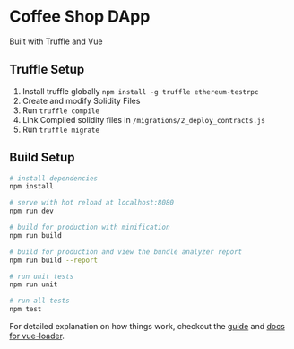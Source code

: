 # Coffee Shop DApp
Built with Truffle and Vue

## Truffle Setup
1. Install truffle globally `npm install -g truffle ethereum-testrpc`
1. Create and modify Solidity Files
1. Run `truffle compile`
1. Link Compiled solidity files in `/migrations/2_deploy_contracts.js`
1. Run `truffle migrate`

## Build Setup

``` bash
# install dependencies
npm install

# serve with hot reload at localhost:8080
npm run dev

# build for production with minification
npm run build

# build for production and view the bundle analyzer report
npm run build --report

# run unit tests
npm run unit

# run all tests
npm test
```

For detailed explanation on how things work, checkout the [guide](http://vuejs-templates.github.io/webpack/) and [docs for vue-loader](http://vuejs.github.io/vue-loader).

